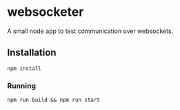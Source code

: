 # websocketer

A small node app to test communication over websockets.

## Installation

```$xslt
npm install
```

### Running

```$xslt
npm run build && npm run start
```
